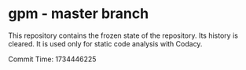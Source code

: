 # gpm - master branch

This repository contains the frozen state of the repository.
Its history is cleared. It is used only for static code
analysis with Codacy.

Commit Time: 1734446225